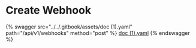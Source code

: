 # Create Webhook

{% swagger src="../../.gitbook/assets/doc (1).yaml" path="/api/v1/webhooks" method="post" %}
[doc (1).yaml](<../../.gitbook/assets/doc (1).yaml>)
{% endswagger %}
